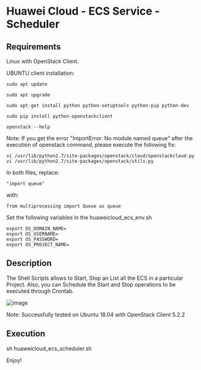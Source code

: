 # Huawei Cloud - ECS Service - Scheduler

## Requirements

Linux with OpenStack Client.

UBUNTU client installation:

```
sudo apt update

sudo apt upgrade

sudo apt-get install python python-setuptools python-pip python-dev

sudo pip install python-openstackclient

openstack --help
```

Note: If you get the error "ImportError: No module named queue" after the execution of openstack command, please execute the following fix:

```
vi /usr/lib/python2.7/site-packages/openstack/cloud/openstackcloud.py
vi /usr/lib/python2.7/site-packages/openstack/utils.py
```

In both files, replace:

```
"import queue" 
```
with:
```
from multiprocessing import Queue as queue
```

Set the following variables in the huaweicloud_ecs_env.sh
```
export OS_DOMAIN_NAME=
export OS_USERNAME=
export OS_PASSWORD=
export OS_PROJECT_NAME=
```

## Description

The Shell Scripts allows to Start, Stop an List all the ECS in a particular Project. Also, you can Schedule the Start and Stop operations to be executed through Crontab.

![image](https://user-images.githubusercontent.com/46529218/186489835-0f960cd8-5a2e-4f3a-94c2-3f9326c4bdef.png)

Note: Successfully tested on Ubuntu 18.04 with OpenStack Client 5.2.2

## Execution

sh huaweicloud_ecs_scheduler.sh

Enjoy!
